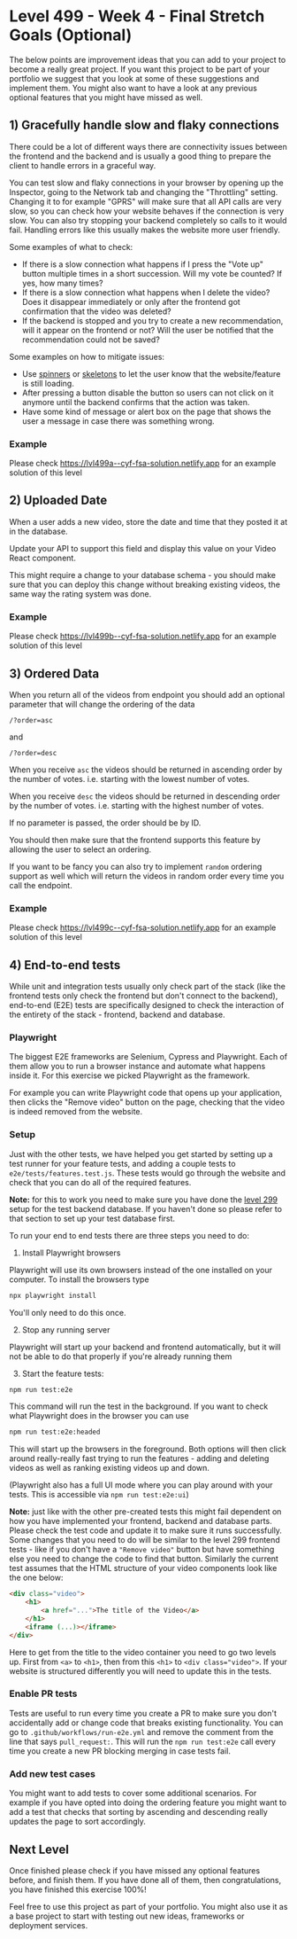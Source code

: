 # Level 499 - Week 4 - Final Stretch Goals (Optional)

The below points are improvement ideas that you can add to your project to become a really great project. If you want this project to be part of your portfolio we suggest that you look at some of these suggestions and implement them. You might also want to have a look at any previous optional features that you might have missed as well.

## 1) Gracefully handle slow and flaky connections

There could be a lot of different ways there are connectivity issues between the frontend and the backend and is usually a good thing to prepare the client to handle errors in a graceful way.

You can test slow and flaky connections in your browser by opening up the Inspector, going to the Network tab and changing the "Throttling" setting. Changing it to for example "GPRS" will make sure that all API calls are very slow, so you can check how your website behaves if the connection is very slow. You can also try stopping your backend completely so calls to it would fail. Handling errors like this usually makes the website more user friendly.

Some examples of what to check:

- If there is a slow connection what happens if I press the "Vote up" button multiple times in a short succession. Will my vote be counted? If yes, how many times?
- If there is a slow connection what happens when I delete the video? Does it disappear immediately or only after the frontend got confirmation that the video was deleted?
- If the backend is stopped and you try to create a new recommendation, will it appear on the frontend or not? Will the user be notified that the recommendation could not be saved?

Some examples on how to mitigate issues:

- Use [spinners](https://mui.com/material-ui/react-progress/) or [skeletons](https://mui.com/material-ui/react-skeleton/) to let the user know that the website/feature is still loading.
- After pressing a button disable the button so users can not click on it anymore until the backend confirms that the action was taken.
- Have some kind of message or alert box on the page that shows the user a message in case there was something wrong.

### Example

Please check https://lvl499a--cyf-fsa-solution.netlify.app for an example solution of this level

## 2) Uploaded Date

When a user adds a new video, store the date and time that they posted it at in the database.

Update your API to support this field and display this value on your Video React component.

This might require a change to your database schema - you should make sure that you can deploy this change without breaking existing videos, the same way the rating system was done.

### Example

Please check https://lvl499b--cyf-fsa-solution.netlify.app for an example solution of this level

## 3) Ordered Data

When you return all of the videos from endpoint you should add an optional parameter that will change the ordering of the data

```
/?order=asc
```

and

```
/?order=desc
```

When you receive `asc` the videos should be returned in ascending order by the number of votes. i.e. starting with the lowest number of votes.

When you receive `desc` the videos should be returned in descending order by the number of votes. i.e. starting with the highest number of votes.

If no parameter is passed, the order should be by ID.

You should then make sure that the frontend supports this feature by allowing the user to select an ordering.

If you want to be fancy you can also try to implement `random` ordering support as well which will return the videos in random order every time you call the endpoint.

### Example

Please check https://lvl499c--cyf-fsa-solution.netlify.app for an example solution of this level

## 4) End-to-end tests

While unit and integration tests usually only check part of the stack (like the frontend tests only check the frontend but don't connect to the backend), end-to-end (E2E) tests are specifically designed to check the interaction of the entirety of the stack - frontend, backend and database.

### Playwright

The biggest E2E frameworks are Selenium, Cypress and Playwright. Each of them allow you to run a browser instance and automate what happens inside it. For this exercise we picked Playwright as the framework.

For example you can write Playwright code that opens up your application, then clicks the "Remove video" button on the page, checking that the video is indeed removed from the website.

### Setup

Just with the other tests, we have helped you get started by setting up a test runner for your feature tests, and adding a couple tests to `e2e/tests/features.test.js`. These tests would go through the website and check that you can do all of the required features.

**Note:** for this to work you need to make sure you have done the [level 299](./299.md) setup for the test backend database. If you haven't done so please refer to that section to set up your test database first.

To run your end to end tests there are three steps you need to do:

1. Install Playwright browsers

Playwright will use its own browsers instead of the one installed on your computer. To install the browsers type

```sh
npx playwright install
```

You'll only need to do this once.

2. Stop any running server

Playwright will start up your backend and frontend automatically, but it will not be able to do that properly if you're already running them

3. Start the feature tests:

```sh
npm run test:e2e
```

This command will run the test in the background. If you want to check what Playwright does in the browser you can use

```sh
npm run test:e2e:headed
```

This will start up the browsers in the foreground. Both options will then click around really-really fast trying to run the features - adding and deleting videos as well as ranking existing videos up and down.

(Playwright also has a full UI mode where you can play around with your tests. This is accessible via `npm run test:e2e:ui`)

**Note:** just like with the other pre-created tests this might fail dependent on how you have implemented your frontend, backend and database parts. Please check the test code and update it to make sure it runs successfully. Some changes that you need to do will be similar to the level 299 frontend tests - like if you don't have a `"Remove video"` button but have something else you need to change the code to find that button. Similarly the current test assumes that the HTML structure of your video components look like the one below:

```html
<div class="video">
	<h1>
		<a href="...">The title of the Video</a>
	</h1>
	<iframe (...)></iframe>
</div>
```

Here to get from the title to the video container you need to go two levels up. First from `<a>` to `<h1>`, then from this `<h1>` to `<div class="video">`. If your website is structured differently you will need to update this in the tests.

### Enable PR tests

Tests are useful to run every time you create a PR to make sure you don't accidentally add or change code that breaks existing functionality. You can go to `.github/workflows/run-e2e.yml` and remove the comment from the line that says `pull_request:`. This will run the `npm run test:e2e` call every time you create a new PR blocking merging in case tests fail.

### Add new test cases

You might want to add tests to cover some additional scenarios. For example if you have opted into doing the ordering feature you might want to add a test that checks that sorting by ascending and descending really updates the page to sort accordingly.

## Next Level

Once finished please check if you have missed any optional features before, and finish them. If you have done all of them, then congratulations, you have finished this exercise 100%!

Feel free to use this project as part of your portfolio. You might also use it as a base project to start with testing out new ideas, frameworks or deployment services.
